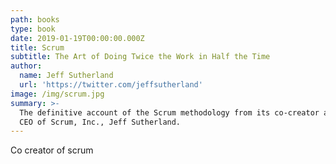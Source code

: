 ```yaml
---
path: books
type: book
date: 2019-01-19T00:00:00.000Z
title: Scrum
subtitle: The Art of Doing Twice the Work in Half the Time
author:
  name: Jeff Sutherland
  url: 'https://twitter.com/jeffsutherland'
image: /img/scrum.jpg
summary: >-
  The definitive account of the Scrum methodology from its co-creator and the
  CEO of Scrum, Inc., Jeff Sutherland.
---
```

Co creator of scrum
